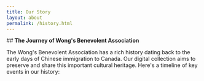 ```yaml
---
title: Our Story
layout: about
permalink: /history.html
---
```


##<b> The Journey of Wong's Benevolent Association</b>


The Wong's Benevolent Association has a rich history dating back to the early days of Chinese immigration to Canada. Our digital collection aims to preserve and share this important cultural heritage. Here's a timeline of key events in our history:

